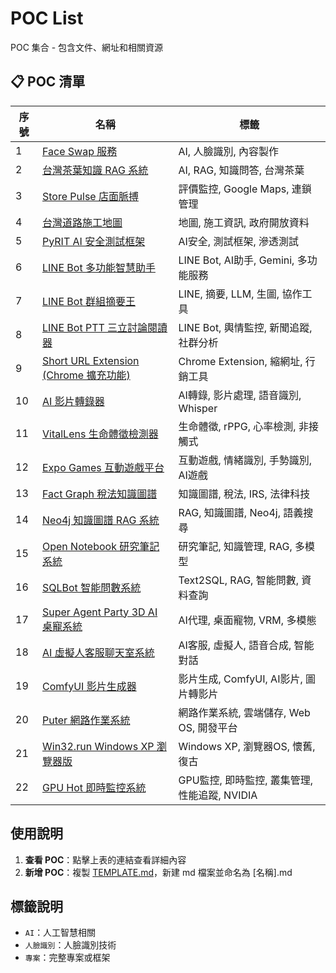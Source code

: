 # POC List

POC 集合 - 包含文件、網址和相關資源

## 📋 POC 清單

<div align="center">

| 序號 | 名稱 | 標籤 |
|------|------|------|
| 1 | [Face Swap 服務](./pocs/FaceSwap.md) | AI, 人臉識別, 內容製作 |
| 2 | [台灣茶葉知識 RAG 系統](./pocs/TaiwanTeaRAG.md) | AI, RAG, 知識問答, 台灣茶葉 |
| 3 | [Store Pulse 店面脈搏](./pocs/StorePulse.md) | 評價監控, Google Maps, 連鎖管理 |
| 4 | [台灣道路施工地圖](./pocs/TaiwanRoadConstructionMap.md) | 地圖, 施工資訊, 政府開放資料 |
| 5 | [PyRIT AI 安全測試框架](./pocs/PyRITSecurityTesting.md) | AI安全, 測試框架, 滲透測試 |
| 6 | [LINE Bot 多功能智慧助手](./pocs/LINEBotADK.md) | LINE Bot, AI助手, Gemini, 多功能服務 |
| 7 | [LINE Bot 群組摘要王](./pocs/LINE-Summary.md) | LINE, 摘要, LLM, 生圖, 協作工具 |
| 8 | [LINE Bot PTT 三立討論閱讀器](./pocs/LINEBotPTTSetnReader.md) | LINE Bot, 輿情監控, 新聞追蹤, 社群分析 |
| 9 | [Short URL Extension (Chrome 擴充功能)](./pocs/ShortUrlExtension.md) | Chrome Extension, 縮網址, 行銷工具 |
| 10 | [AI 影片轉錄器](./pocs/AIVideoTranscriber.md) | AI轉錄, 影片處理, 語音識別, Whisper |
| 11 | [VitalLens 生命體徵檢測器](./pocs/VitalLens.md) | 生命體徵, rPPG, 心率檢測, 非接觸式 |
| 12 | [Expo Games 互動遊戲平台](./pocs/ExpoGames.md) | 互動遊戲, 情緒識別, 手勢識別, AI遊戲 |
| 13 | [Fact Graph 稅法知識圖譜](./pocs/FactGraph.md) | 知識圖譜, 稅法, IRS, 法律科技 |
| 14 | [Neo4j 知識圖譜 RAG 系統](./pocs/Neo4jRAG.md) | RAG, 知識圖譜, Neo4j, 語義搜尋 |
| 15 | [Open Notebook 研究筆記系統](./pocs/OpenNotebook.md) | 研究筆記, 知識管理, RAG, 多模型 |
| 16 | [SQLBot 智能問數系統](./pocs/SQLBot.md) | Text2SQL, RAG, 智能問數, 資料查詢 |
| 17 | [Super Agent Party 3D AI 桌寵系統](./pocs/SuperAgentParty.md) | AI代理, 桌面寵物, VRM, 多模態 |
| 18 | [AI 虛擬人客服聊天室系統](./pocs/AIVirtualHuman.md) | AI客服, 虛擬人, 語音合成, 智能對話 |
| 19 | [ComfyUI 影片生成器](./pocs/ComfyUIVideoGenerator.md) | 影片生成, ComfyUI, AI影片, 圖片轉影片 |
| 20 | [Puter 網路作業系統](./pocs/Puter.md) | 網路作業系統, 雲端儲存, Web OS, 開發平台 |
| 21 | [Win32.run Windows XP 瀏覽器版](./pocs/Win32Run.md) | Windows XP, 瀏覽器OS, 懷舊, 復古 |
| 22 | [GPU Hot 即時監控系統](./pocs/GpuHot.md) | GPU監控, 即時監控, 叢集管理, 性能追蹤, NVIDIA |


</div>

## 使用說明

1. **查看 POC**：點擊上表的連結查看詳細內容
2. **新增 POC**：複製 [TEMPLATE.md](./TEMPLATE.md)，新建 md 檔案並命名為 [名稱].md

## 標籤說明
- `AI`：人工智慧相關
- `人臉識別`：人臉識別技術
- `專案`：完整專案或框架
